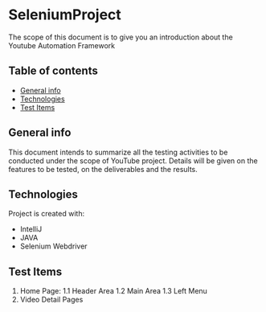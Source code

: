 # SeleniumProject
The scope of this document is to give you an introduction about the Youtube Automation Framework

## Table of contents
* [General info](#general-info)
* [Technologies](#technologies)
* [Test Items](#test-items)

## General info
This document intends to summarize all the testing activities to be conducted under the scope of YouTube project.
 Details will be given on the features to be tested, on the deliverables and the results.
	
## Technologies
Project is created with:
* IntelliJ
* JAVA
* Selenium Webdriver
	
## Test Items
1.	Home Page: 
1.1	Header Area
1.2	Main Area
1.3	Left Menu
2.	Video Detail Pages


```

```
